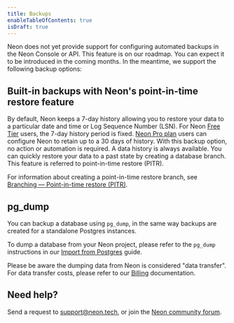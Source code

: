 ```yaml
---
title: Backups
enableTableOfContents: true
isDraft: true
---
```


Neon does not yet provide support for configuring automated backups in the Neon Console or API. This feature is on our roadmap. You can expect it to be introduced in the coming months.  In the meantime, we support the following backup options:

## Built-in backups with Neon's point-in-time restore feature

By default, Neon keeps a 7-day history allowing you to restore your data to a particular date and time or Log Sequence Number (LSN). For Neon [Free Tier](/docs/introduction/free-tier) users, the 7-day history period is fixed. [Neon Pro plan](/docs/introduction/pro-plan) users can configure Neon to retain up to a 30 days of history. With this backup option, no action or automation is required. A data history is always available. You can quickly restore your data to a past state by creating a database branch. This feature is referred to point-in-time restore (PITR).

For information about creating a point-in-time restore branch, see [Branching — Point-in-time restore (PITR)](/docs/guides/branching-pitr).

## pg_dump

You can backup a database using `pg_dump`, in the same way backups are created for a standalone Postgres instances.

To dump a database from your Neon project, please refer to the `pg_dump` instructions in our [Import from Postgres](/docs/import/import-from-postgres) guide.

Please be aware the dumping data from Neon is considered "data transfer". For data transfer costs, please refer to our [Billing](/docs/introduction/billing) documentation.

## Need help?

Send a request to [support@neon.tech](mailto:support@neon.tech), or join the [Neon community forum](https://community.neon.tech/).
